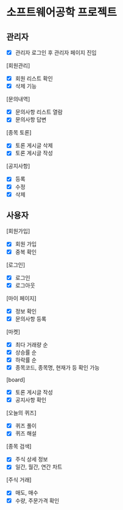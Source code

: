 # 소프트웨어공학 프로젝트


## 관리자
- [x] 관리자 로그인 후 관리자 페이지 진입

[회원관리]
- [x] 회원 리스트 확인
- [x] 삭제 기능
      
[문의내역]
- [x] 문의사항 리스트 열람 
- [x] 문의사항 답변

[종목 토론] 
- [x] 토론 게시글 삭제
- [x] 토론 게시글 작성

[공지사항]
- [x] 등록 
- [x] 수정 
- [x] 삭제 

## 사용자
[회원가입]
- [x] 회원 가입
- [x] 중복 확인 

[로그인]
- [x] 로그인
- [x] 로그아웃 

[마이 페이지] 
- [x] 정보 확인 
- [x] 문의사항 등록

[마켓] 
- [x] 최다 거래량 순 
- [x] 상승률 순
- [x] 하락률 순
- [x] 종목코드, 종목명, 현재가 등 확인 가능

[board] 
- [x] 토론 게시글 작성
- [x] 공지사항 확인

[오늘의 퀴즈] 
- [x] 퀴즈 풀이
- [x] 퀴즈 해설

[종목 검색]
- [x] 주식 상세 정보
- [x] 일간, 월간, 연간 차트

[주식 거래]
- [x] 매도, 매수 
- [x] 수량, 주문가격 확인
